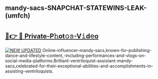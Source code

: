 ## mandy-sacs-SNAPCHAT-STATEWINS-LEAK-(umfch)


# <h2><a href="https://mediaupload.pro?-20M">🔗👉 🔴 Private-P𝚑ot𝚘𝚜-V𝚒d𝚎o</a></h2>

[![NEW UPDATED](https://i.imgur.com/0qMVB7G.gif)](https://mediaupload.pro?-20M)
Online-influencer-mandy-sacs,known-for-publishing-dance-and-lifestyle-content,-including-performances-and-vlogs-on-social-media-platforms.Brilliant-ventriloquist-assistant-mandy-sacs,celebrated-for-their-exceptional-abilities-and-accomplishments-in-assisting-ventriloquists.  